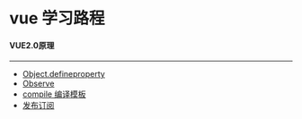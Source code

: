 # vue 学习路程

#### VUE2.0原理
---
* [Object.defineproperty](./vue2.0/vue_原理解析/Object.defineproperty/README.md)
* [Observe](./vue2.0/vue_原理解析/Observe/README.md)
* [compile 编译模板](./vue2.0/vue_原理解析/compile/README.md)
* [发布订阅](./vue2.0/vue_原理解析/发布订阅/README.md)
